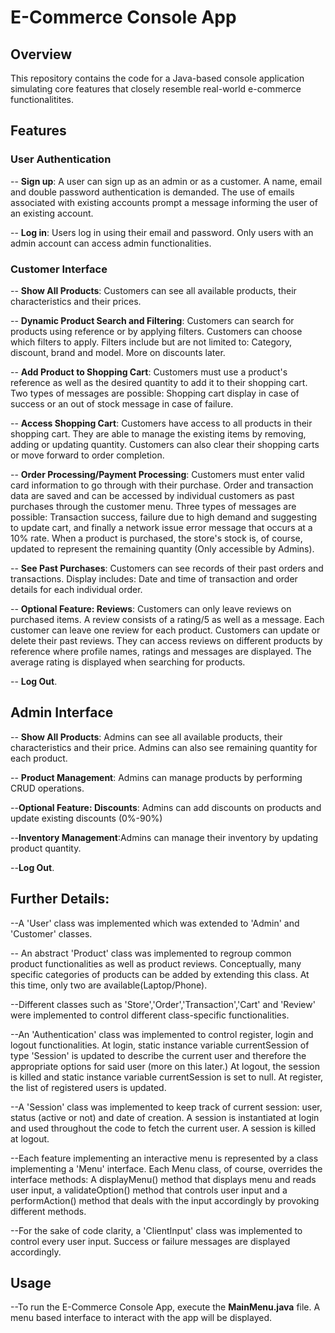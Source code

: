 # E-Commerce Console App

## Overview
This repository contains the code for a Java-based console application simulating core features that closely resemble real-world e-commerce functionalitites.

## Features

### User Authentication
-- **Sign up**: A user can sign up as an admin or as a customer. A name, email and double password authentication is demanded. The use of emails associated with existing accounts prompt a message informing the user of an existing account.

-- **Log in**: Users log in using their email and password. Only users with an admin account can access admin functionalities.

### Customer Interface
-- **Show All Products**: Customers can see all available products, their characteristics and their prices.

-- **Dynamic Product Search and Filtering**: Customers can search for products using reference or by applying filters. Customers can choose which filters to apply. Filters include but are not limited to: Category, discount, brand and model. More on discounts later.

-- **Add Product to Shopping Cart**: Customers must use a product's reference as well as the desired quantity to add it to their shopping cart. Two types of messages are possible: Shopping cart display in case of success or an out of stock message in case of failure.

-- **Access Shopping Cart**: Customers have access to all products in their shopping cart. They are able to manage the existing items by removing, adding or updating quantity. Customers can also clear their shopping carts or move forward to order completion.

-- **Order Processing/Payment Processing**: Customers must enter valid card information to go through with their purchase. Order and transaction data are saved and can be accessed by individual customers as past purchases through the customer menu. Three types of messages are possible: Transaction success, failure due to high demand and suggesting to update cart, and finally a network issue error message that occurs at a 10% rate. When a product is purchased, the store's stock is, of course, updated to represent the remaining quantity (Only accessible by Admins).

-- **See Past Purchases**: Customers can see records of their past orders and transactions. Display includes: Date and time of transaction and order details for each individual order.

-- **Optional Feature: Reviews**: Customers can only leave reviews on purchased items. A review consists of a rating/5 as well as a message. Each customer can leave one review for each product. Customers can update or delete their past reviews. They can access reviews on different products by reference where profile names, ratings and messages are displayed. The average rating is displayed when searching for products.

-- **Log Out**.

## Admin Interface

-- **Show All Products**: Admins can see all available products, their characteristics and their price. Admins can also see remaining quantity for each product.

-- **Product Management**: Admins can manage products by performing CRUD operations.

--**Optional Feature: Discounts**: Admins can add discounts on products and update existing discounts (0%-90%)

--**Inventory Management**:Admins can manage their inventory by updating product quantity.

--**Log Out**.

## Further Details:

--A 'User' class was implemented which was extended to 'Admin' and 'Customer' classes.

-- An abstract 'Product' class was implemented to regroup common product functionalities as well as product reviews. Conceptually, many specific categories of products can be added by extending this class. At this time, only two are available(Laptop/Phone).

--Different classes such as 'Store','Order','Transaction','Cart' and 'Review' were implemented to control different class-specific functionalities.

--An 'Authentication' class was implemented to control register, login and logout functionalities. At login, static instance variable currentSession of type 'Session' is updated to describe the current user and therefore the appropriate options for said user (more on this later.) At logout, the session is killed and static instance variable currentSession is set to null. At register, the list of registered users is updated.

--A 'Session' class was implemented to keep track of current session: user, status (active or not) and date of creation. A session is instantiated at login and used throughout the code to fetch the current user. A session is killed at logout.

--Each feature implementing an interactive menu is represented by a class implementing a 'Menu' interface. Each Menu class, of course, overrides the interface methods: A displayMenu() method that displays menu and reads user input, a validateOption() method that controls user input and a performAction() method that deals with the input accordingly by provoking different methods.

--For the sake of code clarity, a 'ClientInput' class was implemented to control every user input. Success or failure messages are displayed accordingly.


## Usage
--To run the E-Commerce Console App, execute the **MainMenu.java** file. A menu based interface to interact with the app will be displayed.



